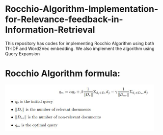 # Rocchio-Algorithm-Implementation-for-Relevance-feedback-in-Information-Retrieval
This repository has codes for implementing Rocchio Algorithm using both Tf-IDF and Word2Vec embedding. We also implement the algorithm using Query Expansion 

# Rocchio Algorithm formula:

![Formula](https://github.com/Subham07/Rocchio-Algorithm-Implementation-for-Relevance-feedback-in-Information-Retrieval/blob/master/Rocchio%20Algorithm.JPG)
